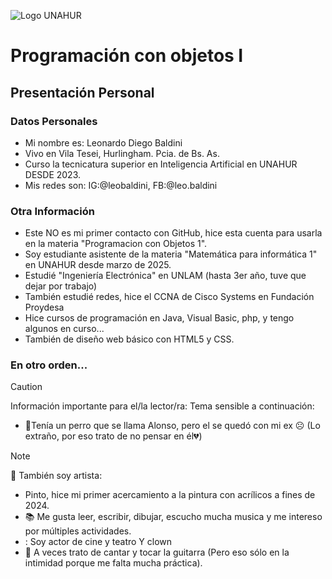![Logo UNAHUR](./UNAHUR.png)

# Programación con objetos I
## Presentación Personal

### Datos Personales
- Mi nombre es: Leonardo Diego Baldini
- Vivo en Vila Tesei, Hurlingham. Pcia. de Bs. As.
- Curso la tecnicatura superior en Inteligencia Artificial en UNAHUR DESDE 2023.
- Mis redes son: IG:@leobaldini, FB:@leo.baldini


### Otra Información
- Este NO es mi primer contacto con GitHub, hice esta cuenta para usarla
  en la materia "Programacion con Objetos 1".
- Soy estudiante asistente de la materia "Matemática para informática 1" en UNAHUR desde marzo de 2025.
- Estudié "Ingeniería Electrónica" en UNLAM (hasta 3er año, tuve que dejar por trabajo)
- También estudié redes, hice el CCNA de Cisco Systems en Fundación Proydesa
- Hice cursos de programación en Java, Visual Basic, php, y tengo algunos en curso...
- También de diseño web básico con HTML5 y CSS.
  
### En otro orden...
> [!CAUTION]
> Información importante para el/la lector/ra:
> Tema sensible a continuación:
  - 🐶Tenía un perro que se llama Alonso, pero el se quedó con mi ex ☹️ (Lo extraño, por eso
    trato de no pensar en él💔)
> [!NOTE]
> 🎨 También soy artista:
  - Pinto, hice mi primer acercamiento a la pintura con acrílicos a fines de 2024.
  - 📚 Me gusta leer, escribir, dibujar, escucho mucha musica y me intereso por múltiples actividades.
  - : Soy actor de cine y teatro Y clown 
  - 🎵 A veces trato de cantar y tocar la guitarra (Pero eso sólo en la intimidad porque me falta mucha práctica).
